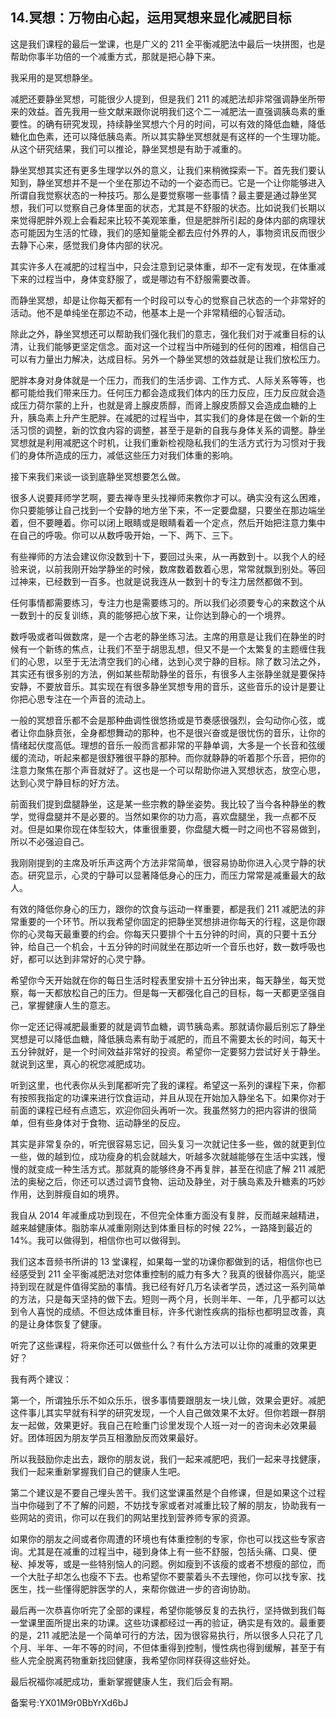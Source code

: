 ## 14.冥想：万物由心起，运用冥想来显化减肥目标
这是我们课程的最后一堂课，也是广义的 211 全平衡减肥法中最后一块拼图，也是帮助你事半功倍的一个减重方式，那就是把心静下来。


我采用的是冥想静坐。


减肥还要静坐冥想，可能很少人提到，但是我们 211 的减肥法却非常强调静坐所带来的效益。首先我用一些文献来跟你说明我们这个二一减肥法一直强调胰岛素的重要性。的确有研究发现，持续静坐冥想六个月的时间，可以有效的降低血糖，降低糖化血色素，还可以降低胰岛素。所以其实静坐冥想就是有这样的一个生理功能。从这个研究结果，我们可以推论，静坐冥想是有助于减重的。


静坐冥想其实还有更多生理学以外的意义，让我们来稍微探索一下。首先我们要认知到，静坐冥想并不是一个坐在那边不动的一个姿态而已。它是一个让你能够进入所谓自我觉察状态的一种技巧。那么是要觉察哪一些事情？最主要是通过静坐冥想，我们可以觉察自己身体里面的状态，尤其是不舒服的状态。比如说我们长期以来觉得肥胖外观上会看起来比较不美观笨重，但是肥胖所引起的身体内部的病理状态可能因为生活的忙碌，我们的感知量能全都去应付外界的人，事物资讯反而很少去静下心来，感觉我们身体内部的状况。


其实许多人在减肥的过程当中，只会注意到记录体重，却不一定有发现，在体重减下来的过程当中，身体变舒服了，或是哪边有不舒服需要改善。


而静坐冥想，却是让你每天都有一个时段可以专心的觉察自己状态的一个非常好的活动。他不是单纯坐在那边不动，他基本上是一个非常精细的心智活动。


除此之外，静坐冥想还可以帮助我们强化我们的意志，强化我们对于减重目标的认清，让我们能够更坚定信念。面对这一个过程当中所碰到的任何的困难，相信自己可以有力量出力解决，达成目标。另外一个静坐冥想的效益就是让我们放松压力。


肥胖本身对身体就是一个压力，而我们的生活步调、工作方式、人际关系等等，也都可能给我们带来压力。任何压力都会造成我们体内的压力反应，压力反应就会造成压力荷尔蒙的上升，也就是肾上腺皮质醇，而肾上腺皮质醇又会造成血糖的上升，胰岛素上升产生肥胖。在减肥的过程当中，其实我们的身体是在做一个新的生活习惯的调整，新的饮食内容的调整，甚至于是新的自我与身体关系的调整。静坐冥想就是利用减肥这个时机，让我们重新检视隐私我们的生活方式行为习惯对于我们的身体所造成的压力，减低这些压力对我们体重的影响。


接下来我们来谈一谈到底静坐冥想要怎么做。


很多人说要拜师学艺啊，要去禅寺里头找禅师来教你才可以。确实没有这么困难，你只要能够让自己找到一个安静的地方坐下来，不一定要盘腿，只要坐在那边端坐着，但不要睡着。你可以闭上眼睛或是眼睛看着一个定点，然后开始把注意力集中在自己的呼吸。你可以从数呼吸开始，一下、两下、三下。


有些禅师的方法会建议你没数到十下，要回过头来，从一再数到十。以我个人的经验来说，以前我刚开始学静坐的时候，数席数着数着心思，常常就飘到别处。等回过神来，已经数到一百多。也就是说我连从一数到十的专注力居然都做不到。


任何事情都需要练习，专注力也是需要练习的。所以我们必须要专心的来数这个从一数到十的反复训练，真的能够把心放下来，让你达到静心的一个境界。


数呼吸或者叫做数席，是一个古老的静坐练习法。主席的用意是让我们在静坐的时候有一个新练的焦点，让我们不至于胡思乱想，但又不是一个太繁复的主题缠住我们的心思，以至于无法清空我们的心绪，达到心灵宁静的目标。除了数习法之外，其实还有很多别的方法，例如某些帮助静坐的音乐，有很多人主张静坐就是要保持安静，不要放音乐。其实现在有很多静坐冥想专用的音乐，这些音乐的设计是要让你把心思专注在一个声音的流动上。


一般的冥想音乐都不会是那种曲调性很悠扬或是节奏感很强烈，会勾动你心弦，或者让你血脉贲张，全身都想舞动的那种，也不是很兴奋或是很忧伤的音乐，让你的情绪起伏度高低。理想的音乐一般而言都非常的平静单调，大多是一个长音和弦缓缓的流动，听起来都是很舒雅很平静的那种。而你就静静的听着那个乐音，把你的注意力聚焦在那个声音就好了。这也是一个可以帮助你进入冥想状态，放空心思，达到心灵宁静目标的好方法。


前面我们提到盘腿静坐，这是某一些宗教的静坐姿势。我比较了当今各种静坐的教学，觉得盘腿并不是必要的。当然如果你的功力高，喜欢盘腿坐，我一点都不反对。但是如果你现在体型较大，体重很重要，你盘腿大概一时之间也不容易做到，所以不必强迫自己。


我刚刚提到的主席及听乐声这两个方法非常简单，很容易协助你进入心灵宁静的状态。研究显示，心灵的宁静可以显著降低身心的压力，而压力常常是减重最大的敌人。


有效的降低你身心的压力，跟你的饮食与运动一样重要，都是我们 211 减肥法的非常重要的一个环节。所以我希望你固定的把静坐冥想排进你每天的行程，这是你跟你的心灵每天最重要的约会。你每天只要排个十五分钟的时间，真的只要十五分钟，给自己一个机会，十五分钟的时间就坐在那边听一个音乐也好，数一数呼吸也好，都可以达到非常好的心灵宁静。


希望你今天开始就在你的每日生活时程表里安排十五分钟出来，每天静坐，每天觉察，每一天都放松自己的压力。但是每一天都强化自己的目标，每一天都更坚强自己，掌握健康人生的意志。


你一定还记得减肥最重要的就是调节血糖，调节胰岛素。那就请你最后别忘了静坐冥想是可以降低血糖，降低胰岛素有助于减肥的，而且不需要太长的时间，每天十五分钟就好，是一个时间效益非常好的投资。希望你一定要努力尝试好关于静坐。就说到这里，真心的祝您减肥成功。


听到这里，也代表你从头到尾都听完了我的课程。希望这一系列的课程下来，你都有按照我指定的功课来进行饮食运动，并且从现在开始加入静坐名下。如果你对于前面的课程已经有点遗忘，欢迎你回头再听一次。我虽然努力的把内容讲的很简单，但有些身体对于食物、运动静坐的反应。


其实是非常复杂的，听完很容易忘记，回头复习一次就记住多一些，做的就更到位一些，做的越到位，成功瘦身的机会就越大，听越多次就越能够在生活中实践，慢慢的就变成一种生活方式。那就真的能够终身不再复胖，甚至在彻底了解 211 减肥法的奥秘之后，你还可以透过调节食物、运动及静坐，对于胰岛素及升糖素的巧妙作用，达到胖瘦自如的境界。


我自从 2014 年减重成功到现在，不但完全体重方面没有复胖，反而越来越精进，越来越健康体。脂肪率从减重刚刚达到体重目标的时候 22%，一路降到最近的 14%。我可以做得到，相信你也可以做得到。


我们这本音频书所讲的 13 堂课程，如果每一堂的功课你都做到的话，相信你也已经感受到 211 全平衡减肥法对您体重控制的威力有多大？我真的很替你高兴，能坚持到现在就是件值得奖励的事情。我已经有好几万名读者学员，透过这一系列简单的方法，只是每天坚持的做下去。短则一两个月，长则半年、一年，几乎都可以达到令人喜悦的成绩。不但达成体重目标，许多代谢性疾病的指标也都明显改善，真的是让身体恢复了健康。


听完了这些课程，将来你还可以做些什么？有什么方法可以让你的减重的效果更好？


我有两个建议：


第一个，所谓独乐乐不如众乐乐，很多事情要跟朋友一块儿做，效果会更好。减肥这件事儿其实早就有科学的研究发现，一个人自己做效果不太好。但你若跟一群朋友一起做，效果更好。我自己在睑重门诊里发现个人班一对一的咨询未必效果最好。团体班因为朋友学员互相激励反而效果最好。


所以我鼓励你走出去，跟你的朋友说，我们一起来减肥吧，我们一起来寻找健康，我们一起来重新掌握我们自己的健康人生吧。


第二个建议是不要自己埋头苦干。我们这堂课虽然是个自修课，但是如果这个过程当中你碰到了不了解的问题，不妨找专家或者对减重比较了解的朋友，协助我有一些网站的资讯，你可以在我们的网站里找到营养师专家的资源。


如果你的朋友之间或者你周遭的环境也有体重控制的专家，你也可以找这些专家咨询。尤其是在减重的过程当中，碰到身体上有一些不舒服，包括头痛、口臭、便秘、掉发等，或是一些特别恼人的问题。例如瘦到不该瘦的或者不想瘦的部位，而一个大肚子却怎么也瘦不下去。也希望你不要蒙着头不去理他，你可以找专家、找医生，找一些懂得肥胖医学的人，来帮你做进一步的咨询协助。


最后再一次恭喜你听完了全部的课程，希望你能够反复的去执行，坚持做到我们每一堂课里面所提出来的功课。这些功课都经过一再的验证，确实是有效的。最重要的是，211 减肥法是一个简单可行的方法，因为很容易执行，所以很多人只花了几个月、半年、一年不等的时间，不但体重得到控制，慢性病也得到缓解，甚至于有些人完全脱离药物重新找回健康，我希望你同样获得这些好处。


最后祝福你减肥成功，重新掌握健康人生，我们后会有期。


备案号:YX01M9r0BbYrXd6bJ

